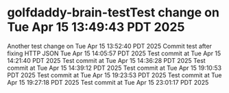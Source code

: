 # golfdaddy-brain-testTest change on Tue Apr 15 13:49:43 PDT 2025
Another test change on Tue Apr 15 13:52:40 PDT 2025
Commit test after fixing HTTP JSON Tue Apr 15 14:05:57 PDT 2025
Test commit at Tue Apr 15 14:21:40 PDT 2025
Test commit at Tue Apr 15 14:36:28 PDT 2025
Test commit at Tue Apr 15 14:39:12 PDT 2025
Test commit at Tue Apr 15 19:10:53 PDT 2025
Test commit at Tue Apr 15 19:23:53 PDT 2025
Test commit at Tue Apr 15 19:27:18 PDT 2025
Test commit at Tue Apr 15 23:01:17 PDT 2025
